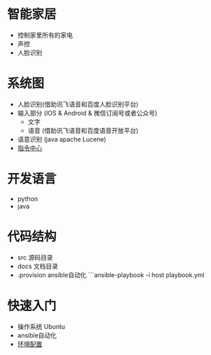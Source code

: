 智能家居
======================
* 控制家里所有的家电
* 声控
* 人脸识别

系统图
======================
* 人脸识别(借助讯飞语音和百度人脸识别平台)
* 输入部分 (IOS & Android & 微信订阅号或者公众号)
  * 文字
  * 语音 (借助讯飞语音和百度语音开放平台)
* 语意识别 (java apache Lucene)
* [指令中心](docs/cmd.md)


开发语言
======================
* python
* java

代码结构
======================
* src  源码目录
* docs 文档目录
* .provision ansible自动化 ```ansible-playbook -i host playbook.yml

快速入门
=====================
* 操作系统 Ubuntu
* ansible自动化
* [环境配置](docs/install.md)
